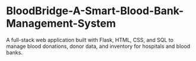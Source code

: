 # BloodBridge-A-Smart-Blood-Bank-Management-System
A full-stack web application built with Flask, HTML, CSS, and SQL to manage blood donations, donor data, and inventory for hospitals and blood banks.
